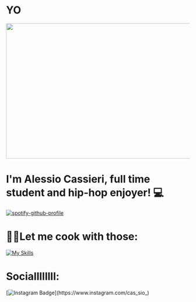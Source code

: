 # YO
  <img src ="https://media.giphy.com/media/fwtYgX4buYMJw0hJeA/giphy.gif" width="800" height="370" > <br>

# I'm Alessio Cassieri, full time student and hip-hop enjoyer! :computer:
 
[![spotify-github-profile](https://spotify-github-profile.vercel.app/api/view?uid=21qfkrxjcoiicqxb6vi5ayi5y&cover_image=true&theme=natemoo-re&show_offline=false&background_color=121212&interchange=false)](https://github.com/kittinan/spotify-github-profile)  <br>

# 👨‍🍳Let me cook with those:
 
[![My Skills](https://skillicons.dev/icons?i=c,java,py,php,js,html,bootstrap,css,angular,laravel,nodejs,mysql,r,blender,unity)](https://skillicons.dev)
 


# Sociallllllll:
 
 [![Instagram Badge](https://img.shields.io/badge/-@cas_sio_-D7008A?style=flat-square&labelColor=D7008A&logo=Instagram&logoColor=white&link=https://www.instagram.com/cas_sio_)](https://www.instagram.com/cas_sio_)
